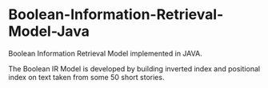 # Boolean-Information-Retrieval-Model-Java
Boolean Information Retrieval Model implemented in JAVA.

The Boolean IR Model is developed by building inverted index and positional index on text taken from some 50 short stories.
